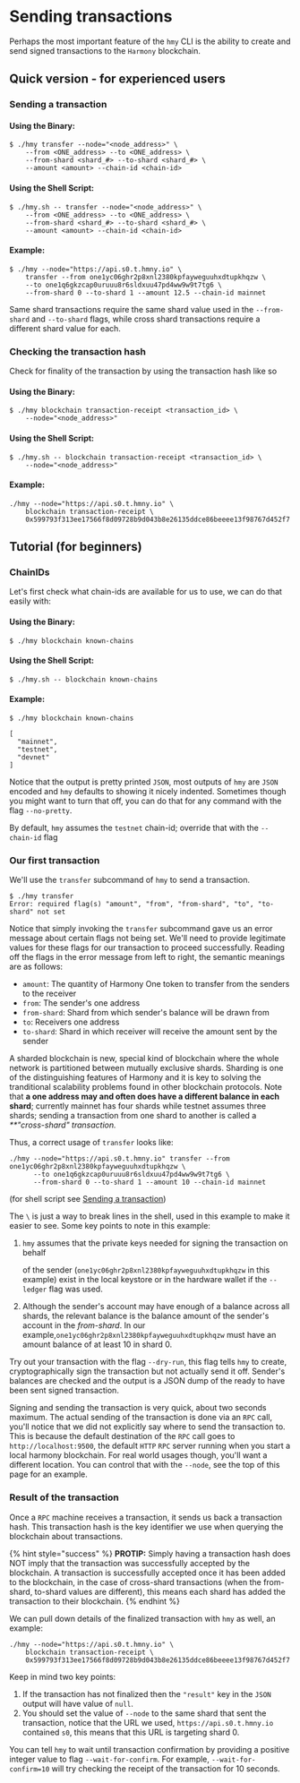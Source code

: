 # Sending transactions

Perhaps the most important feature of the `hmy` CLI is the ability to create and send signed transactions to the `Harmony` blockchain.

## Quick version - for experienced users <a id="quick-version"></a>

### Sending a transaction <a id="sending-a-cross-shard-transaction-on-betanet"></a>

#### Using the Binary:

```text
$ ./hmy transfer --node="<node_address>" \
    --from <ONE_address> --to <ONE_address> \
    --from-shard <shard_#> --to-shard <shard_#> \
    --amount <amount> --chain-id <chain-id>
```

#### Using the Shell Script:

```text
$ ./hmy.sh -- transfer --node="<node_address>" \
    --from <ONE_address> --to <ONE_address> \
    --from-shard <shard_#> --to-shard <shard_#> \
    --amount <amount> --chain-id <chain-id>
```

#### Example:

```text
$ ./hmy --node="https://api.s0.t.hmny.io" \
    transfer --from one1yc06ghr2p8xnl2380kpfayweguuhxdtupkhqzw \
    --to one1q6gkzcap0uruuu8r6sldxuu47pd4ww9w9t7tg6 \    
    --from-shard 0 --to-shard 1 --amount 12.5 --chain-id mainnet
```

Same shard transactions require the same shard value used in the `--from-shard` and `--to-shard` flags, while cross shard transactions require a different shard value for each.

### Checking the transaction hash <a id="checking-the-transaction-hash"></a>

Check for finality of the transaction by using the transaction hash like so

#### Using the Binary:

```text
$ ./hmy blockchain transaction-receipt <transaction_id> \
    --node="<node_address>"
```

#### Using the Shell Script:

```text
$ ./hmy.sh -- blockchain transaction-receipt <transaction_id> \
    --node="<node_address>"
```

#### Example:

```text
./hmy --node="https://api.s0.t.hmny.io" \
    blockchain transaction-receipt \
    0x599793f313ee17566f8d09728b9d043b8e26135ddce86beeee13f98767d452f7
```

## Tutorial \(for beginners\) <a id="tutorial"></a>

### ChainIDs <a id="chainids"></a>

Let's first check what chain-ids are available for us to use, we can do that easily with:

#### Using the Binary:

```text
$ ./hmy blockchain known-chains
```

#### Using the Shell Script:

```text
$ ./hmy.sh -- blockchain known-chains
```

#### Example:

```text
$ ./hmy blockchain known-chains

[
  "mainnet",
  "testnet",
  "devnet"
]
```

Notice that the output is pretty printed `JSON`, most outputs of `hmy` are `JSON` encoded and `hmy` defaults to showing it nicely indented. Sometimes though you might want to turn that off, you can do that for any command with the flag `--no-pretty`.

By default, `hmy` assumes the `testnet` chain-id; override that with the `--chain-id` flag

### Our first transaction <a id="our-first-transaction"></a>

We'll use the `transfer` subcommand of `hmy` to send a transaction.

```text
$ ./hmy transfer
Error: required flag(s) "amount", "from", "from-shard", "to", "to-shard" not set
```

Notice that simply invoking the `transfer` subcommand gave us an error message about certain flags not being set. We'll need to provide legitimate values for these flags for our transaction to proceed successfully. Reading off the flags in the error message from left to right, the semantic meanings are as follows:

* `amount`: The quantity of Harmony One token to transfer from the senders to the receiver
* `from`: The sender's one address
* `from-shard`: Shard from which sender's balance will be drawn from
* `to`: Receivers one address
* `to-shard`: Shard in which receiver will receive the amount sent by the sender

A sharded blockchain is new, special kind of blockchain where the whole network is partitioned between mutually exclusive shards. Sharding is one of the distinguishing features of Harmony and it is key to solving the tranditional scalability problems found in other blockchain protocols. Note that **a one address may and often does have a different balance in each shard**; currently mainnet has four shards while testnet assumes three shards; sending a transaction from one shard to another is called a _\*\*"cross-shard" transaction._

Thus, a correct usage of `transfer` looks like:

```text
./hmy --node="https://api.s0.t.hmny.io" transfer --from one1yc06ghr2p8xnl2380kpfayweguuhxdtupkhqzw \
      --to one1q6gkzcap0uruuu8r6sldxuu47pd4ww9w9t7tg6 \
      --from-shard 0 --to-shard 1 --amount 10 --chain-id mainnet
```

\(for shell script see [Sending a transaction](send-tx.md#using-the-shell-script)\)

The `\` is just a way to break lines in the shell, used in this example to make it easier to see. Some key points to note in this example:

1. `hmy` assumes that the private keys needed for signing the transaction on behalf

   of the sender \(`one1yc06ghr2p8xnl2380kpfayweguuhxdtupkhqzw` in this example\) exist in the local keystore or in the hardware wallet if the `--ledger` flag was used.

2. Although the sender's account may have enough of a balance across all shards, the relevant balance is the balance amount of the sender's account in the _from-shard_. In our example,`one1yc06ghr2p8xnl2380kpfayweguuhxdtupkhqzw` must have an amount balance of at least 10 in shard 0.

Try out your transaction with the flag `--dry-run`, this flag tells `hmy` to create, cryptographically sign the transaction but not actually send it off. Sender's balances are checked and the output is a JSON dump of the ready to have been sent signed transaction.

Signing and sending the transaction is very quick, about two seconds maximum. The actual sending of the transaction is done via an `RPC` call, you'll notice that we did not explicitly say where to send the transaction to. This is because the default destination of the `RPC` call goes to `http://localhost:9500`, the default `HTTP` `RPC` server running when you start a local harmony blockchain. For real world usages though, you'll want a different location. You can control that with the `--node`, see the top of this page for an example.

### Result of the transaction <a id="result-of-the-transaction"></a>

Once a `RPC` machine receives a transaction, it sends us back a transaction hash. This transaction hash is the key identifier we use when querying the blockchain about transactions.

{% hint style="success" %}
**PROTIP:** Simply having a transaction hash does NOT imply that the transaction was successfully accepted by the blockchain. A transaction is successfully accepted once it has been added to the blockchain, in the case of cross-shard transactions \(when the from-shard, to-shard values are different\), this means each shard has added the transaction to their blockchain.
{% endhint %}

We can pull down details of the finalized transaction with `hmy` as well, an example:

```text
./hmy --node="https://api.s0.t.hmny.io" \
    blockchain transaction-receipt \
    0x599793f313ee17566f8d09728b9d043b8e26135ddce86beeee13f98767d452f7
```

Keep in mind two key points:

1. If the transaction has not finalized then the `"result"` key in the `JSON` output will have value of `null`.
2. You should set the value of `--node` to the same shard that sent the transaction, notice that the URL we used, `https://api.s0.t.hmny.io` contained `s0`, this means that this URL is targeting shard 0.

You can tell `hmy` to wait until transaction confirmation by providing a positive integer value to flag `--wait-for-confirm`. For example, `--wait-for-confirm=10` will try checking the receipt of the transaction for 10 seconds.

